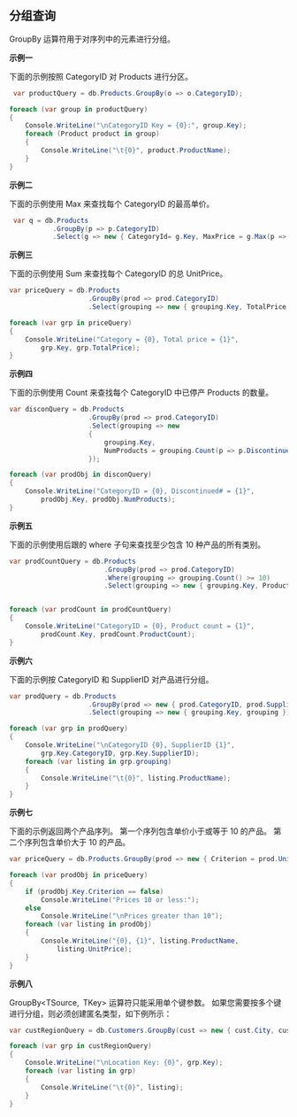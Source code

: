 ## 分组查询

GroupBy 运算符用于对序列中的元素进行分组。

**示例一**

下面的示例按照 CategoryID 对 Products 进行分区。

```cs
 var productQuery = db.Products.GroupBy(o => o.CategoryID);

foreach (var group in productQuery)
{
    Console.WriteLine("\nCategoryID Key = {0}:", group.Key);
    foreach (Product product in group)
    {
        Console.WriteLine("\t{0}", product.ProductName);
    }
}
```

**示例二**

下面的示例使用 Max 来查找每个 CategoryID 的最高单价。

```cs
 var q = db.Products
           .GroupBy(p => p.CategoryID)
           .Select(g => new { CategoryId= g.Key, MaxPrice = g.Max(p => p.UnitPrice) });
```

**示例三**

下面的示例使用 Sum 来查找每个 CategoryID 的总 UnitPrice。

```cs
var priceQuery = db.Products
                    .GroupBy(prod => prod.CategoryID)
                    .Select(grouping => new { grouping.Key, TotalPrice = grouping.Sum(p => p.UnitPrice) });

foreach (var grp in priceQuery)
{
    Console.WriteLine("Category = {0}, Total price = {1}",
        grp.Key, grp.TotalPrice);
}
```

**示例四**

下面的示例使用 Count<TSource> 来查找每个 CategoryID 中已停产 Products 的数量。

```cs
var disconQuery = db.Products
                    .GroupBy(prod => prod.CategoryID)
                    .Select(grouping => new
                    {
                        grouping.Key,
                        NumProducts = grouping.Count(p => p.Discontinued)
                    });

foreach (var prodObj in disconQuery)
{
    Console.WriteLine("CategoryID = {0}, Discontinued# = {1}",
        prodObj.Key, prodObj.NumProducts);
}
```

**示例五**

下面的示例使用后跟的 where 子句来查找至少包含 10 种产品的所有类别。

```cs
var prodCountQuery = db.Products
                        .GroupBy(prod => prod.CategoryID)
                        .Where(grouping => grouping.Count() >= 10)
                        .Select(grouping => new { grouping.Key, ProductCount = grouping.Count() });


foreach (var prodCount in prodCountQuery)
{
    Console.WriteLine("CategoryID = {0}, Product count = {1}",
        prodCount.Key, prodCount.ProductCount);
}
```

**示例六**

下面的示例按 CategoryID 和 SupplierID 对产品进行分组。

```cs
var prodQuery = db.Products
                    .GroupBy(prod => new { prod.CategoryID, prod.SupplierID })
                    .Select(grouping => new { grouping.Key, grouping });

foreach (var grp in prodQuery)
{
    Console.WriteLine("\nCategoryID {0}, SupplierID {1}",
        grp.Key.CategoryID, grp.Key.SupplierID);
    foreach (var listing in grp.grouping)
    {
        Console.WriteLine("\t{0}", listing.ProductName);
    }
}
```

**示例七**

下面的示例返回两个产品序列。 第一个序列包含单价小于或等于 10 的产品。 第二个序列包含单价大于 10 的产品。

```cs
var priceQuery = db.Products.GroupBy(prod => new { Criterion = prod.UnitPrice > 10 });

foreach (var prodObj in priceQuery)
{
    if (prodObj.Key.Criterion == false)
        Console.WriteLine("Prices 10 or less:");
    else
        Console.WriteLine("\nPrices greater than 10");
    foreach (var listing in prodObj)
    {
        Console.WriteLine("{0}, {1}", listing.ProductName,
            listing.UnitPrice);
    }
}
```

**示例八**

GroupBy<TSource, TKey> 运算符只能采用单个键参数。 如果您需要按多个键进行分组，则必须创建匿名类型，如下例所示：

```cs
var custRegionQuery = db.Customers.GroupBy(cust => new { cust.City, cust.Region });

foreach (var grp in custRegionQuery)
{
    Console.WriteLine("\nLocation Key: {0}", grp.Key);
    foreach (var listing in grp)
    {
        Console.WriteLine("\t{0}", listing);
    }
}
```